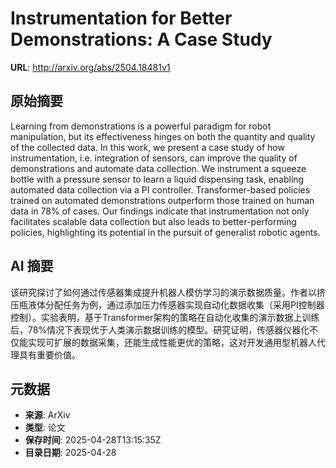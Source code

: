 # Instrumentation for Better Demonstrations: A Case Study

**URL**: http://arxiv.org/abs/2504.18481v1

## 原始摘要

Learning from demonstrations is a powerful paradigm for robot manipulation,
but its effectiveness hinges on both the quantity and quality of the collected
data. In this work, we present a case study of how instrumentation, i.e.
integration of sensors, can improve the quality of demonstrations and automate
data collection. We instrument a squeeze bottle with a pressure sensor to learn
a liquid dispensing task, enabling automated data collection via a PI
controller. Transformer-based policies trained on automated demonstrations
outperform those trained on human data in 78% of cases. Our findings indicate
that instrumentation not only facilitates scalable data collection but also
leads to better-performing policies, highlighting its potential in the pursuit
of generalist robotic agents.


## AI 摘要

该研究探讨了如何通过传感器集成提升机器人模仿学习的演示数据质量。作者以挤压瓶液体分配任务为例，通过添加压力传感器实现自动化数据收集（采用PI控制器控制）。实验表明，基于Transformer架构的策略在自动化收集的演示数据上训练后，78%情况下表现优于人类演示数据训练的模型。研究证明，传感器仪器化不仅能实现可扩展的数据采集，还能生成性能更优的策略，这对开发通用型机器人代理具有重要价值。

## 元数据

- **来源**: ArXiv
- **类型**: 论文
- **保存时间**: 2025-04-28T13:15:35Z
- **目录日期**: 2025-04-28
